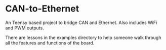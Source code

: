 # CAN-to-Ethernet
An Teensy based project to bridge CAN and Ethernet. Also includes WiFi and PWM outputs.

There are lessons in the examples directory to help someone walk through all the features and functions of the board.
